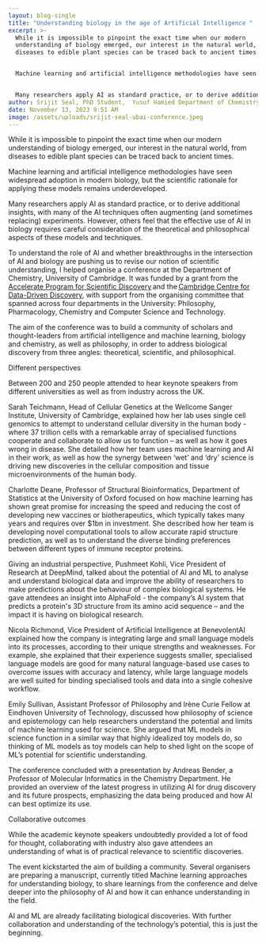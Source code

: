 ```yaml
---
layout: blog-single
title: "Understanding biology in the age of Artificial Intelligence "
excerpt: >-
  While it is impossible to pinpoint the exact time when our modern
  understanding of biology emerged, our interest in the natural world, from
  diseases to edible plant species can be traced back to ancient times. 


  Machine learning and artificial intelligence methodologies have seen widespread adoption in modern biology, but the scientific rationale for applying these models remains underdeveloped. 


  Many researchers apply AI as standard practice, or to derive additional insights, with many of the AI techniques often augmenting (and sometimes replacing) experiments. However, others feel that the effective use of AI in biology requires careful consideration of the theoretical and philosophical aspects of these models and techniques. 
author: Srijit Seal, PhD Student,  Yusuf Hamied Department of Chemistry
date: November 13, 2023 9:51 AM
image: /assets/uploads/srijit-seal-ubai-conference.jpeg
---
```

While it is impossible to pinpoint the exact time when our modern understanding of biology emerged, our interest in the natural world, from diseases to edible plant species can be traced back to ancient times. 

Machine learning and artificial intelligence methodologies have seen widespread adoption in modern biology, but the scientific rationale for applying these models remains underdeveloped. 

Many researchers apply AI as standard practice, or to derive additional insights, with many of the AI techniques often augmenting (and sometimes replacing) experiments. However, others feel that the effective use of AI in biology requires careful consideration of the theoretical and philosophical aspects of these models and techniques. 

To understand the role of AI and whether breakthroughs in the intersection of AI and biology are pushing us to revise our notion of scientific understanding, I helped organise a conference at the Department of Chemistry, University of Cambridge. It was funded by a grant from the [Accelerate Program for Scientific Discovery](https://www.cst.cam.ac.uk/accelerate) and the [Cambridge Centre for Data-Driven Discovery](https://www.c2d3.cam.ac.uk/%22%20/t%20%22_blank), with support from the organising committee that spanned across four departments in the University: Philosophy, Pharmacology, Chemistry and Computer Science and Technology.   

The aim of the conference was to build a community of scholars and thought-leaders from artificial intelligence and machine learning, biology and chemistry, as well as philosophy, in order to address biological discovery from three angles: theoretical, scientific, and philosophical. 

Different perspectives 

Between 200 and 250 people attended to hear keynote speakers from different universities as well as from industry across the UK. 

Sarah Teichmann, Head of Cellular Genetics at the Wellcome Sanger Institute, University of Cambridge, explained how her lab uses single cell genomics to attempt to understand cellular diversity in the human body - where 37 trillion cells with a remarkable array of specialised functions cooperate and collaborate to allow us to function – as well as how it goes wrong in disease. She detailed how her team uses machine learning and AI in their work, as well as how the synergy between ‘wet’ and ‘dry’ science is driving new discoveries in the cellular composition and tissue microenvironments of the human body. 

Charlotte Deane, Professor of Structural Bioinformatics, Department of Statistics at the University of Oxford focused on how machine learning has shown great promise for increasing the speed and reducing the cost of developing new vaccines or biotherapeutics, which typically takes many years and requires over $1bn in investment. She described how her team is developing novel computational tools to allow accurate rapid structure prediction, as well as to understand the diverse binding preferences between different types of immune receptor proteins. 

Giving an industrial perspective, Pushmeet Kohli, Vice President of Research at DeepMind, talked about the potential of AI and ML to analyse and understand biological data and improve the ability of researchers to make predictions about the behaviour of complex biological systems. He gave attendees an insight into AlphaFold - the company’s AI system that predicts a protein's 3D structure from its amino acid sequence – and the impact it is having on biological research.  

Nicola Richmond, Vice President of Artificial Intelligence at BenevolentAI explained how the company is integrating large and small language models into its processes, according to their unique strengths and weaknesses. For example, she explained that their experience suggests smaller, specialised language models are good for many natural language-based use cases to overcome issues with accuracy and latency, while large language models are well suited for binding specialised tools and data into a single cohesive workflow.  

Emily Sullivan, Assistant Professor of Philosophy and Irène Curie Fellow at Eindhoven University of Technology, discussed how philosophy of science and epistemology can help researchers understand the potential and limits of machine learning used for science. She argued that ML models in science function in a similar way that highly idealized toy models do, so thinking of ML models as toy models can help to shed light on the scope of ML’s potential for scientific understanding. 

The conference concluded with a presentation by Andreas Bender, a Professor of Molecular Informatics in the Chemistry Department. He provided an overview of the latest progress in utilizing AI for drug discovery and its future prospects, emphasizing the data being produced and how AI can best optimize its use. 

Collaborative outcomes 

While the academic keynote speakers undoubtedly provided a lot of food for thought, collaborating with industry also gave attendees an understanding of what is of practical relevance to scientific discoveries. 

The event kickstarted the aim of building a community. Several organisers are preparing a manuscript, currently titled Machine learning approaches for understanding biology, to share learnings from the conference and delve deeper into the philosophy of AI and how it can enhance understanding in the field. 

AI and ML are already facilitating biological discoveries. With further collaboration and understanding of the technology’s potential, this is just the beginning.